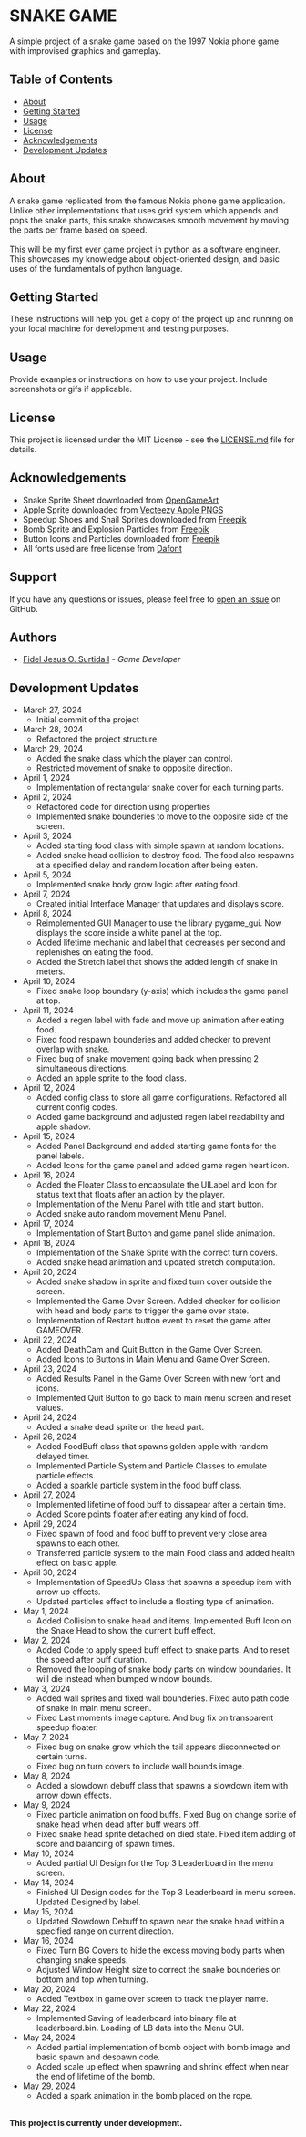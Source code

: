 # SNAKE GAME

A simple project of a snake game based on the 1997 Nokia phone game 
with improvised graphics and gameplay.


## Table of Contents

- [About](#about)
- [Getting Started](#getting-started)
- [Usage](#usage)
- [License](#license)
- [Acknowledgements](#acknowledgements)
- [Development Updates](#development-updates)

## About

A snake game replicated from the famous Nokia phone game application. 
Unlike other implementations that uses grid system which appends
and pops the snake parts, this snake showcases smooth movement by moving
the parts per frame based on speed.
<br><br>
This will be my first ever game project in python as a software engineer.
This showcases my knowledge about object-oriented design, and basic uses of 
the fundamentals of python language.

## Getting Started

These instructions will help you get a copy of the project up and running on your local machine for development and testing purposes.

## Usage

Provide examples or instructions on how to use your project. Include screenshots or gifs if applicable.

## License

This project is licensed under the MIT License - see the [LICENSE.md](LICENSE.md) file for details.

## Acknowledgements

- Snake Sprite Sheet downloaded from [OpenGameArt](https://opengameart.org/content/snake-sprite-sheet)
- Apple Sprite downloaded from [Vecteezy Apple PNGS](https://www.vecteezy.com/free-png/apple)
- Speedup Shoes and Snail Sprites downloaded from [Freepik](https://www.freepik.com/)
- Bomb Sprite and Explosion Particles from [Freepik](https://www.freepik.com/)
- Button Icons and Particles downloaded from [Freepik](https://www.freepik.com/)
- All fonts used are free license from [Dafont](https://www.dafont.com)

## Support

If you have any questions or issues, please feel free to [open an issue](https://github.com/fidelsurtida/snake/issues/new) on GitHub.

## Authors

- [Fidel Jesus O. Surtida I](https://github.com/fidelsurtida) - *Game Developer*

## Development Updates

- March 27, 2024 
  - Initial commit of the project
- March 28, 2024 
  - Refactored the project structure
- March 29, 2024
  - Added the snake class which the player can control.
  - Restricted movement of snake to opposite direction.
- April 1, 2024
  - Implementation of rectangular snake cover for each turning parts.
- April 2, 2024
  - Refactored code for direction using properties
  - Implemented snake bounderies to move to the opposite side of the screen.
- April 3, 2024
  - Added starting food class with simple spawn at random locations.
  - Added snake head collision to destroy food. The food also respawns 
    at a specified delay and random location after being eaten.
- April 5, 2024
  - Implemented snake body grow logic after eating food.
- April 7, 2024
  - Created initial Interface Manager that updates and displays score.
- April 8, 2024
  - Reimplemented GUI Manager to use the library pygame_gui. Now displays
    the score inside a white panel at the top.
  - Added lifetime mechanic and label that decreases per second 
    and replenishes on eating the food. 
  - Added the Stretch label that shows the added length of snake in meters.
- April 10, 2024
  - Fixed snake loop boundary (y-axis) which includes the game panel at top.
- April 11, 2024
  - Added a regen label with fade and move up animation after eating food.
  - Fixed food respawn bounderies and added checker to prevent overlap with snake.
  - Fixed bug of snake movement going back when pressing 2 simultaneous directions.
  - Added an apple sprite to the food class.
- April 12, 2024
  - Added config class to store all game configurations. Refactored all current config codes.
  - Added game background and adjusted regen label readability and apple shadow.
- April 15, 2024
  - Added Panel Background and added starting game fonts for the panel labels.
  - Added Icons for the game panel and added game regen heart icon.
- April 16, 2024
  - Added the Floater Class to encapsulate the UILabel and Icon for status
    text that floats after an action by the player.
  - Implementation of the Menu Panel with title and start button.
  - Added snake auto random movement Menu Panel.
- April 17, 2024
  - Implementation of Start Button and game panel slide animation.
- April 18, 2024
  - Implementation of the Snake Sprite with the correct turn covers.
  - Added snake head animation and updated stretch computation.
- April 20, 2024
  - Added snake shadow in sprite and fixed turn cover outside the screen.
  - Implemented the Game Over Screen. Added checker for collision with head 
    and body parts to trigger the game over state.
  - Implementation of Restart button event to reset the game after GAMEOVER.
- April 22, 2024
  - Added DeathCam and Quit Button in the Game Over Screen.
  - Added Icons to Buttons in Main Menu and Game Over Screen.
- April 23, 2024
  - Added Results Panel in the Game Over Screen with new font and icons.
  - Implemented Quit Button to go back to main menu screen and reset values.
- April 24, 2024
  - Added a snake dead sprite on the head part.
- April 26, 2024
  - Added FoodBuff class that spawns golden apple with random delayed timer.
  - Implemented Particle System and Particle Classes to emulate particle effects.
  - Added a sparkle particle system in the food buff class.
- April 27, 2024
  - Implemented lifetime of food buff to dissapear after a certain time.
  - Added Score points floater after eating any kind of food.
- April 29, 2024
  - Fixed spawn of food and food buff to prevent very close area spawns to each other.
  - Transferred particle system to the main Food class and added health effect on basic apple.
- April 30, 2024
  - Implementation of SpeedUp Class that spawns a speedup item with arrow up effects.
  - Updated particles effect to include a floating type of animation.
- May 1, 2024
  - Added Collision to snake head and items. Implemented Buff Icon on the Snake Head to show the current buff effect.
- May 2, 2024
  - Added Code to apply speed buff effect to snake parts. And to reset the speed after buff duration.
  - Removed the looping of snake body parts on window boundaries. It will die instead when bumped window bounds.
- May 3, 2024
  - Added wall sprites and fixed wall bounderies. Fixed auto path code of snake in main menu screen.
  - Fixed Last moments image capture. And bug fix on transparent speedup floater.
- May 7, 2024
  - Fixed bug on snake grow which the tail appears disconnected on certain turns.
  - Fixed bug on turn covers to include wall bounds image.
- May 8, 2024
  - Added a slowdown debuff class that spawns a slowdown item with arrow down effects.
- May 9, 2024
  - Fixed particle animation on food buffs. Fixed Bug on change sprite of snake head when dead after buff wears off.
  - Fixed snake head sprite detached on died state. Fixed item adding of score and balancing of spawn times.
- May 10, 2024
  - Added partial UI Design for the Top 3 Leaderboard in the menu screen.
- May 14, 2024
  - Finished UI Design codes for the Top 3 Leaderboard in menu screen. Updated Designed by label.
- May 15, 2024
  - Updated Slowdown Debuff to spawn near the snake head within a specified range on current direction.
- May 16, 2024
  - Fixed Turn BG Covers to hide the excess moving body parts when changing snake speeds.
  - Adjusted Window Height size to correct the snake bounderies on bottom and top when turning.
- May 20, 2024
  - Added Textbox in game over screen to track the player name.
- May 22, 2024
  - Implemented Saving of leaderboard into binary file at leaderboard.bin. Loading of LB data into the Menu GUI.
- May 24, 2024
  - Added partial implementation of bomb object with bomb image and basic spawn and despawn code.
  - Added scale up effect when spawning and shrink effect when near the end of lifetime of the bomb.
- May 29, 2024
  - Added a spark animation in the bomb placed on the rope.

<br>
<b>This project is currently under development.</b>